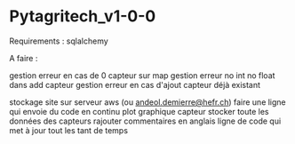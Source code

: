 # Pytagritech_v1-0-0

Requirements :
sqlalchemy


A faire :

gestion erreur en cas de 0 capteur sur map
gestion erreur no int no float dans add capteur
gestion erreur en cas d'ajout capteur déjà existant


stockage site sur serveur aws (ou andeol.demierre@hefr.ch)
faire une ligne qui envoie du code en continu
plot graphique capteur
stocker toute les données des capteurs
rajouter commentaires en anglais
ligne de code qui met à jour tout les tant de temps
